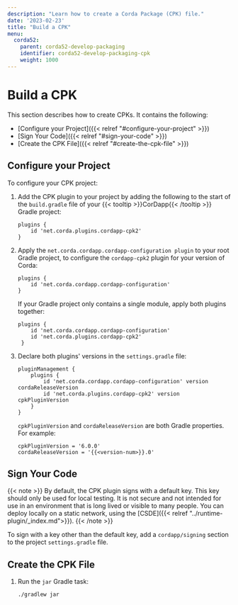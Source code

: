 ```yaml
---
description: "Learn how to create a Corda Package (CPK) file."
date: '2023-02-23'
title: "Build a CPK"
menu:
  corda52:
    parent: corda52-develop-packaging
    identifier: corda52-develop-packaging-cpk
    weight: 1000
---
```

# Build a CPK

This section describes how to create CPKs. It contains the following:

* [Configure your Project]({{< relref "#configure-your-project" >}})
* [Sign Your Code]({{< relref "#sign-your-code" >}})
* [Create the CPK File]({{< relref "#create-the-cpk-file" >}})

## Configure your Project

To configure your CPK project:

1. Add the CPK plugin to your project by adding the following to the start of the `build.gradle` file of your {{< tooltip >}}CorDapp{{< /tooltip >}} Gradle project:
   ```
   plugins {
       id 'net.corda.plugins.cordapp-cpk2'
   }
   ```
2. Apply the `net.corda.cordapp.cordapp-configuration plugin` to your root Gradle project, to configure the `cordapp-cpk2` plugin for your version of Corda:
   ```
   plugins {
       id 'net.corda.cordapp.cordapp-configuration'
   }
   ```
   If your Gradle project only contains a single module, apply both plugins together:
   ```
   plugins {
       id 'net.corda.cordapp.cordapp-configuration'
       id 'net.corda.plugins.cordapp-cpk2'
    }
   ```

3. Declare both plugins' versions in the `settings.gradle` file:
   ```
   pluginManagement {
       plugins {
           id 'net.corda.cordapp.cordapp-configuration' version cordaReleaseVersion
           id 'net.corda.plugins.cordapp-cpk2' version cpkPluginVersion
       }
   }
   ```
   `cpkPluginVersion` and `cordaReleaseVersion` are both Gradle properties. For example:
   ```
   cpkPluginVersion = '6.0.0'
   cordaReleaseVersion = '{{<version-num>}}.0'
   ```

## Sign Your Code

{{< note >}}
By default, the CPK plugin signs with a default key. This key should only be used for local testing. It is not secure and not intended for use in an environment that is long lived or visible to many people.  You can deploy locally on a static network, using the [CSDE]({{< relref "../runtime-plugin/_index.md">}}).
{{< /note >}}

To sign with a key other than the default key, add a `cordapp/signing` section to the project `settings.gradle` file.

## Create the CPK File

1. Run the `jar` Gradle task:
   ```
   ./gradlew jar
   ```
